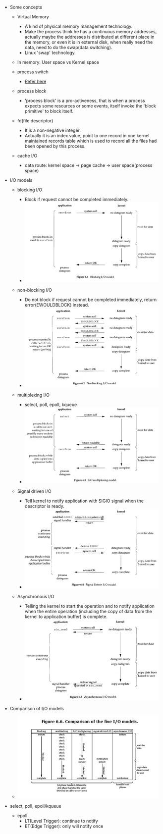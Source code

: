 - Some concepts
  - Virtual Memory
    - A kind of physical memory management technology.
    - Make the process think he has a continuous memory addresses, actually maybe the addresses is distributed at different place in the memory, or even it is in external disk, when really need the data, need to do the swap(data switching).
    - Linux 'swap' technology.

  - In memory: User space vs Kernel space

  - process switch
    - [Refer here](../../OS/README.20160417.process_switch.md)

  - process block
    - 'process block' is a pro-activeness, that is when a process expects some resources or some events, itself invoke the 'block primitive' to block itself.

  - fd(file descriptor)
    - It is a non-negative integer.
    - Actually it is an index value, point to one record in one kernel maintained records table which is used to record all the files had been opened by this process.

  - cache I/O
    - data route: kernel space -> page cache -> user space(process space)

- I/O models
  - blocking I/O
    - Block if request cannot be completed immediately.
    - <img src="images/blocking_IO_model.png"/>

  - non-blocking I/O
    - Do not block if request cannot be completed immediately, return error(EWOULDBLOCK) instead.
    - <img src="images/non-blocking_IO_model.png"/>

  - multiplexing I/O
    - select, poll, epoll, kqueue
    - <img src="images/multiplexing_IO_model.png"/>

  - Signal driven I/O
    - Tell kernel to notify application with SIGIO signal when the descriptor is ready.
    - <img src="images/singal_driven_IO_model.png"/>

  - Asynchronous I/O
    - Telling the kernel to start the operation and to notify application when the entire operation (including the copy of data from the kernel to application buffer) is complete.
    - <img src="images/asynchronous_IO_model.png"/>

- Comparison of I/O models
  - <img src="images/comparison_of_IO_models.gif"/>

- select, poll, epoll/kqueue
  - epoll
    - LT(Level Trigger): continue to notify
    - ET(Edge Trigger): only will notify once


